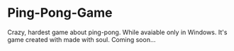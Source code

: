 # Ping-Pong-Game
Crazy, hardest game about ping-pong. While avaiable only in Windows.
It's game created with made with soul.
Coming soon...
